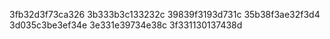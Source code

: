 3fb32d3f73ca326
3b333b3c133232c
39839f3193d731c
35b38f3ae32f3d4
3d035c3be3ef34e
3e331e39734e38c
3f331130137438d
